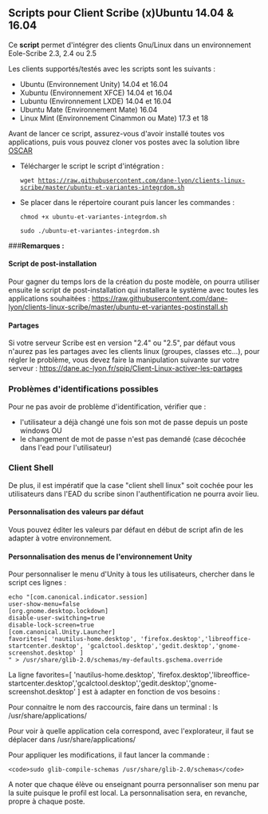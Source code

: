 ## Scripts pour Client Scribe (x)Ubuntu 14.04 & 16.04

Ce **script** permet d'intégrer des clients Gnu/Linux dans un environnement Eole-Scribe 2.3, 2.4 ou 2.5 

Les clients supportés/testés avec les scripts sont les suivants :
- Ubuntu (Environnement Unity) 14.04 et 16.04
- Xubuntu (Environnement XFCE) 14.04 et 16.04
- Lubuntu (Environnement LXDE) 14.04 et 16.04
- Ubuntu Mate (Environnement Mate) 16.04
- Linux Mint (Environnement Cinammon ou Mate) 17.3 et 18

Avant de lancer ce script, assurez-vous d'avoir installé toutes vos applications, puis vous pouvez cloner vos postes
avec la solution libre [OSCAR](http://oscar.crdp-lyon.fr/wiki/)

  - Télécharger le script le script d'intégration :
	
	<code>wget https://raw.githubusercontent.com/dane-lyon/clients-linux-scribe/master/ubuntu-et-variantes-integrdom.sh</code>

  - Se placer dans le répertoire courant puis lancer les commandes :
	
	<code>chmod +x ubuntu-et-variantes-integrdom.sh</code>

	<code>sudo ./ubuntu-et-variantes-integrdom.sh</code>

###**Remarques :** 

#### Script de post-installation

Pour gagner du temps lors de la création du poste modèle, on pourra utiliser ensuite le script de post-installation qui installera le système avec toutes les applications souhaitées : https://raw.githubusercontent.com/dane-lyon/clients-linux-scribe/master/ubuntu-et-variantes-postinstall.sh 

#### Partages

Si votre serveur Scribe est en version "2.4" ou "2.5", par défaut vous n'aurez pas les partages avec les clients linux (groupes, classes etc...), pour régler le problème, vous devez faire la manipulation suivante sur votre serveur :
https://dane.ac-lyon.fr/spip/Client-Linux-activer-les-partages

### Problèmes d'identifications possibles 

Pour ne pas avoir de problème d'identification, vérifier que :

- l'utilisateur a déjà changé une fois son mot de passe depuis un poste windows
OU
- le changement de mot de passe n'est pas demandé (case décochée dans l'ead pour l'utilisateur)

### Client Shell

De plus, il est impératif que la case "client shell linux" soit cochée pour les utilisateurs dans l'EAD du scribe sinon l'authentification ne pourra avoir lieu.

#### Personnalisation des valeurs par défaut

Vous pouvez éditer les valeurs par défaut en début de script afin de les adapter à votre environnement.

#### Personnalisation des menus de l'environnement Unity

Pour personnaliser le menu d'Unity à tous les utilisateurs, chercher dans le script ces lignes :

	echo "[com.canonical.indicator.session]
	user-show-menu=false
	[org.gnome.desktop.lockdown]
	disable-user-switching=true
	disable-lock-screen=true
	[com.canonical.Unity.Launcher]
	favorites=[ 'nautilus-home.desktop', 'firefox.desktop','libreoffice-startcenter.desktop', 'gcalctool.desktop','gedit.desktop','gnome-screenshot.desktop' ]
	" > /usr/share/glib-2.0/schemas/my-defaults.gschema.override

La ligne
	favorites=[ 'nautilus-home.desktop', 'firefox.desktop','libreoffice-startcenter.desktop','gcalctool.desktop','gedit.desktop','gnome-screenshot.desktop' ]
est à adapter en fonction de vos besoins :

Pour connaitre le nom des raccourcis, faire dans un terminal : ls /usr/share/applications/

Pour voir à quelle application cela correspond, avec l'explorateur, il faut se déplacer dans /usr/share/applications/

Pour appliquer les modifications, il faut lancer la commande :

	<code>sudo glib-compile-schemas /usr/share/glib-2.0/schemas</code>

A noter que chaque élève ou enseignant pourra personnaliser son menu par la suite puisque le profil est local. La personnalisation sera, en revanche, propre à chaque poste.
